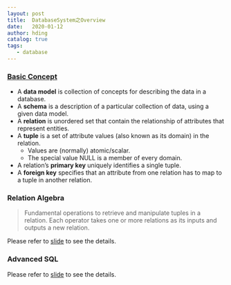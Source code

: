 ```yaml
---
layout: post
title:  DatabaseSystem之Overview
date:   2020-01-12
author: hding
catalog: true
tags:
   - database
---
```

### [Basic Concept](https://15445.courses.cs.cmu.edu/fall2019/slides/01-introduction.pdf)
- A **data model** is collection of concepts for describing the data in a database.
- A **schema** is a description of a particular collection of data, using a given data model.
- A **relation** is unordered set that contain the relationship of attributes that represent entities.
- A **tuple** is a set of attribute values (also known as its domain) in the relation.
	- Values are (normally) atomic/scalar.
	- The special value NULL is a member of every domain.
- A relation’s **primary key** uniquely identifies a single tuple.
- A **foreign key** specifies that an attribute from one relation has to map to a tuple in another relation.  



### Relation Algebra
> Fundamental operations to retrieve and manipulate tuples in a relation. Each operator takes one or more relations as its inputs and outputs a new relation.

Please refer to [slide](https://15445.courses.cs.cmu.edu/fall2019/slides/01-introduction.pdf) to see the details.


### Advanced SQL  
Please refer to [slide](https://15445.courses.cs.cmu.edu/fall2019/slides/02-advancedsql.pdf) to see the details.










  











	













































